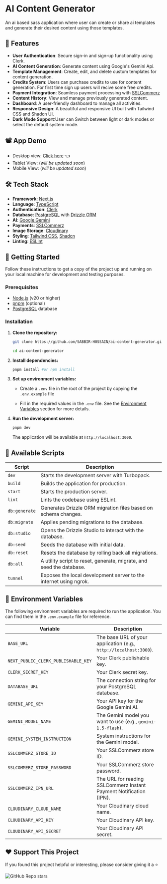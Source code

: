 
#  AI Content Generator

An ai based sass application where user can create or share ai templates and generate their desired content using those templates.

## 🌟 Features

- **User Authentication**: Secure sign-in and sign-up functionality using Clerk.
- **AI Content Generation**: Generate content using Google's Gemini Api.
- **Template Management**: Create, edit, and delete custom templates for content generation.
- **Credits System**: Users can purchase credits to use for content generation. For first time sign up users will recive some free credits.
- **Payment Integration**: Seamless payment processing with [SSLCommerz](https://sslcommerz.com/)
- **Content History**: View and manage previously generated content.
- **Dashboard**: A user-friendly dashboard to manage all activities.
- **Responsive Design**: A beautiful and responsive UI built with Tailwind CSS and Shadcn UI.
- **Dark Mode Support**:User can Switch between light or dark modes or select the default system mode.

## 📽️ App Demo
- Desktop view: [Click here](https://youtu.be/1QuXqCW5xP8?si=BlxXUY0EKsEwfDyi) 👈
- Tablet View: (_will be updated soon_)
- Mobile View: (_will be updated soon_)

## 🛠️ Tech Stack

- **Framework**: [Next.js](https://nextjs.org/)
- **Language**: [TypeScript](https://www.typescriptlang.org/)
- **Authentication**: [Clerk](https://clerk.com/)
- **Database**: [PostgreSQL](https://www.postgresql.org/) with [Drizzle ORM](https://orm.drizzle.team/)
- **AI**: [Google Gemini](https://ai.google.dev/)
- **Payments**: [SSLCommerz](https://www.sslcommerz.com/)
- **Image Storage**: [Cloudinary](https://cloudinary.com/)
- **Styling**: [Tailwind CSS](https://tailwindcss.com/), [Shadcn](https://ui.shadcn.com/)
- **Linting**: [ESLint](https://eslint.org/)


## 🏁 Getting Started

Follow these instructions to get a copy of the project up and running on your local machine for development and testing purposes.

### Prerequisites

- [Node.js](https://nodejs.org/) (v20 or higher)
- [pnpm](https://pnpm.io/) (optional)
- [PostgreSQL](https://www.postgresql.org/download/) database

### Installation

1.  **Clone the repository:**
    ```bash
    git clone https://github.com/SABBIR-H0SSAIN/ai-content-generator.git
    ```
    ```bash
    cd ai-content-generator
    ```

2.  **Install dependencies:**
    ```bash
    pnpm install #or npm install
    ```

3.  **Set up environment variables:**
    -   Create a `.env` file in the root of the project by copying the `.env.example` file
        
    -   Fill in the required values in the `.env` file. See the [Environment Variables](#-environment-variables) section for more details.

4.  **Run the development server:**
    ```bash
    pnpm dev
    ```
    The application will be available at `http://localhost:3000`.


## 📜 Available Scripts

| Script         | Description                                                                  |
| -------------- | ---------------------------------------------------------------------------- |
| `dev`     | Starts the development server with Turbopack.                                |
| `build`   | Builds the application for production.                                       |
| `start`   | Starts the production server.                                                |
| `lint`    | Lints the codebase using ESLint.                                             |
| `db:generate` | Generates Drizzle ORM migration files based on schema changes.           |
| `db:migrate`  | Applies pending migrations to the database.                                |
| `db:studio`   | Opens the Drizzle Studio to interact with the database.                    |
| `db:seed`     | Seeds the database with initial data.                                      |
| `db:reset`    | Resets the database by rolling back all migrations.                        |
| `db:all`      | A utility script to reset, generate, migrate, and seed the database.       |
| `tunnel`      | Exposes the local development server to the internet using ngrok.          |


## 🔑 Environment Variables

The following environment variables are required to run the application. You can find them in the `.env.example` file for reference.

| Variable                               | Description                                                                                             |
| -------------------------------------- | ------------------------------------------------------------------------------------------------------- |
| `BASE_URL`                             | The base URL of your application (e.g., `http://localhost:3000`).                                       |
| `NEXT_PUBLIC_CLERK_PUBLISHABLE_KEY`    | Your Clerk publishable key.                                                                             |
| `CLERK_SECRET_KEY`                     | Your Clerk secret key.                                                                                  |
| `DATABASE_URL`                         | The connection string for your PostgreSQL database.                                                     |
| `GEMINI_API_KEY`                       | Your API key for the Google Gemini AI.                                                                  |
| `GEMINI_MODEL_NAME`                    | The Gemini model you want to use (e.g., `gemini-1.5-flash`).                                            |
| `GEMINI_SYSTEM_INSTRUCTION`            | System instructions for the Gemini model.                                                               |
| `SSLCOMMERZ_STORE_ID`                  | Your SSLCommerz store ID.                                                                               |
| `SSLCOMMERZ_STORE_PASSWORD`            | Your SSLCommerz store password.                                                                         |
| `SSLCOMMERZ_IPN_URL`                   | The URL for reading SSLCommerz Instant Payment Notification (IPN).                                              |
| `CLOUDINARY_CLOUD_NAME`                | Your Cloudinary cloud name.                                                                             |
| `CLOUDINARY_API_KEY`                   | Your Cloudinary API key.                                                                                |
| `CLOUDINARY_API_SECRET`                | Your Cloudinary API secret.                                                                             |



## ❤️ Support This Project

If you found this project helpful or interesting, please consider giving it a ⭐️ 

![GitHub Repo stars](https://img.shields.io/github/stars/SABBIR-H0SSAIN/Leetcode-solutions)



